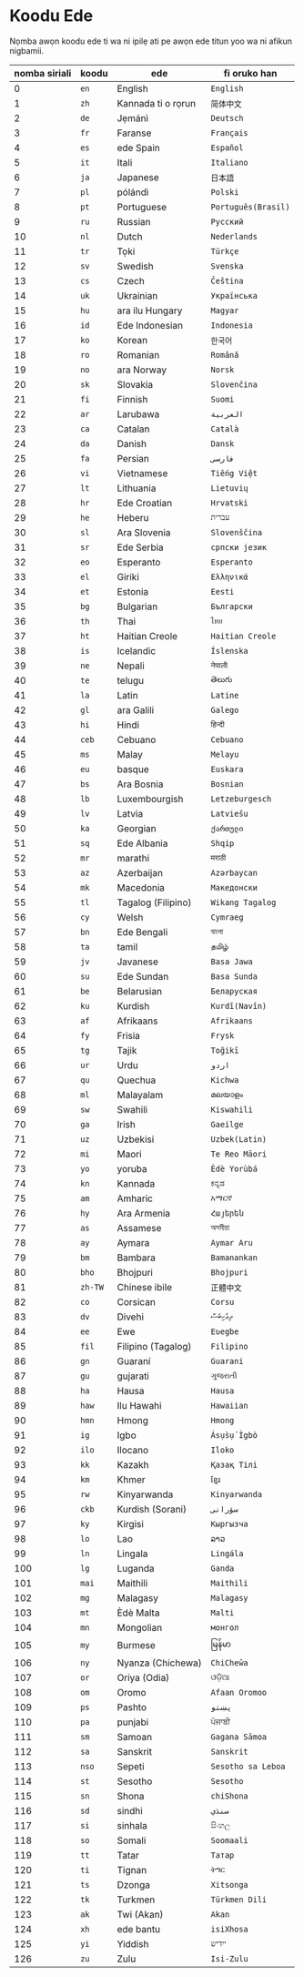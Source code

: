 # Koodu Ede

Nọmba awọn koodu ede ti wa ni ipilẹ ati pe awọn ede titun yoo wa ni afikun nigbamii.

| nomba siriali | koodu | ede | fi oruko han |
| - | - | - | - |
| 0 | `en` | English | `English` |
| 1 | `zh` | Kannada ti o rọrun | `简体中文` |
| 2 | `de` | Jẹmánì | `Deutsch` |
| 3 | `fr` | Faranse | `Français` |
| 4 | `es` | ede Spain | `Español` |
| 5 | `it` | Itali | `Italiano` |
| 6 | `ja` | Japanese | `日本語` |
| 7 | `pl` | pólándì | `Polski` |
| 8 | `pt` | Portuguese | `Português(Brasil)` |
| 9 | `ru` | Russian | `Русский` |
| 10 | `nl` | Dutch | `Nederlands` |
| 11 | `tr` | Tọki | `Türkçe` |
| 12 | `sv` | Swedish | `Svenska` |
| 13 | `cs` | Czech | `Čeština` |
| 14 | `uk` | Ukrainian | `Українська` |
| 15 | `hu` | ara ilu Hungary | `Magyar` |
| 16 | `id` | Ede Indonesian | `Indonesia` |
| 17 | `ko` | Korean | `한국어` |
| 18 | `ro` | Romanian | `Română` |
| 19 | `no` | ara Norway | `Norsk` |
| 20 | `sk` | Slovakia | `Slovenčina` |
| 21 | `fi` | Finnish | `Suomi` |
| 22 | `ar` | Larubawa | `العربية` |
| 23 | `ca` | Catalan | `Català` |
| 24 | `da` | Danish | `Dansk` |
| 25 | `fa` | Persian | `فارسی` |
| 26 | `vi` | Vietnamese | `Tiếng Việt` |
| 27 | `lt` | Lithuania | `Lietuvių` |
| 28 | `hr` | Ede Croatian | `Hrvatski` |
| 29 | `he` | Heberu | `עברית` |
| 30 | `sl` | Ara Slovenia | `Slovenščina` |
| 31 | `sr` | Ede Serbia | `српски језик` |
| 32 | `eo` | Esperanto | `Esperanto` |
| 33 | `el` | Giriki | `Ελληνικά` |
| 34 | `et` | Estonia | `Eesti` |
| 35 | `bg` | Bulgarian | `Български` |
| 36 | `th` | Thai | `ไทย` |
| 37 | `ht` | Haitian Creole | `Haitian Creole` |
| 38 | `is` | Icelandic | `Íslenska` |
| 39 | `ne` | Nepali | `नेपाली` |
| 40 | `te` | telugu | `తెలుగు` |
| 41 | `la` | Latin | `Latine` |
| 42 | `gl` | ara Galili | `Galego` |
| 43 | `hi` | Hindi | `हिन्दी` |
| 44 | `ceb` | Cebuano | `Cebuano` |
| 45 | `ms` | Malay | `Melayu` |
| 46 | `eu` | basque | `Euskara` |
| 47 | `bs` | Ara Bosnia | `Bosnian` |
| 48 | `lb` | Luxembourgish | `Letzeburgesch` |
| 49 | `lv` | Latvia | `Latviešu` |
| 50 | `ka` | Georgian | `ქართული` |
| 51 | `sq` | Ede Albania | `Shqip` |
| 52 | `mr` | marathi | `मराठी` |
| 53 | `az` | Azerbaijan | `Azərbaycan` |
| 54 | `mk` | Macedonia | `Македонски` |
| 55 | `tl` | Tagalog (Filipino) | `Wikang Tagalog` |
| 56 | `cy` | Welsh | `Cymraeg` |
| 57 | `bn` | Ede Bengali | `বাংলা` |
| 58 | `ta` | tamil | `தமிழ்` |
| 59 | `jv` | Javanese | `Basa Jawa` |
| 60 | `su` | Ede Sundan | `Basa Sunda` |
| 61 | `be` | Belarusian | `Беларуская` |
| 62 | `ku` | Kurdish | `Kurdî(Navîn)` |
| 63 | `af` | Afrikaans | `Afrikaans` |
| 64 | `fy` | Frisia | `Frysk` |
| 65 | `tg` | Tajik | `Toğikī` |
| 66 | `ur` | Urdu | `اردو` |
| 67 | `qu` | Quechua | `Kichwa` |
| 68 | `ml` | Malayalam | `മലയാളം` |
| 69 | `sw` | Swahili | `Kiswahili` |
| 70 | `ga` | Irish | `Gaeilge` |
| 71 | `uz` | Uzbekisi | `Uzbek(Latin)` |
| 72 | `mi` | Maori | `Te Reo Māori` |
| 73 | `yo` | yoruba | `Èdè Yorùbá` |
| 74 | `kn` | Kannada | `ಕನ್ನಡ` |
| 75 | `am` | Amharic | `አማርኛ` |
| 76 | `hy` | Ara Armenia | `Հայերեն` |
| 77 | `as` | Assamese | `অসমীয়া` |
| 78 | `ay` | Aymara | `Aymar Aru` |
| 79 | `bm` | Bambara | `Bamanankan` |
| 80 | `bho` | Bhojpuri | `Bhojpuri` |
| 81 | `zh-TW` | Chinese ibile | `正體中文` |
| 82 | `co` | Corsican | `Corsu` |
| 83 | `dv` | Divehi | `ދިވެހިބަސް` |
| 84 | `ee` | Ewe | `Eʋegbe` |
| 85 | `fil` | Filipino (Tagalog) | `Filipino` |
| 86 | `gn` | Guaraní | `Guarani` |
| 87 | `gu` | gujarati | `ગુજરાતી` |
| 88 | `ha` | Hausa | `Hausa` |
| 89 | `haw` | Ilu Hawahi | `Hawaiian` |
| 90 | `hmn` | Hmong | `Hmong` |
| 91 | `ig` | Igbo | `Ásụ̀sụ́ Ìgbò` |
| 92 | `ilo` | Ilocano | `Iloko` |
| 93 | `kk` | Kazakh | `Қазақ Тілі` |
| 94 | `km` | Khmer | `ខ្មែរ` |
| 95 | `rw` | Kinyarwanda | `Kinyarwanda` |
| 96 | `ckb` | Kurdish (Sorani) | `سۆرانی` |
| 97 | `ky` | Kirgisi | `Кыргызча` |
| 98 | `lo` | Lao | `ລາວ` |
| 99 | `ln` | Lingala | `Lingála` |
| 100 | `lg` | Luganda | `Ganda` |
| 101 | `mai` | Maithili | `Maithili` |
| 102 | `mg` | Malagasy | `Malagasy` |
| 103 | `mt` | Èdè Malta | `Malti` |
| 104 | `mn` | Mongolian | `монгол` |
| 105 | `my` | Burmese | `မြန်မာ` |
| 106 | `ny` | Nyanza (Chichewa) | `ChiCheŵa` |
| 107 | `or` | Oriya (Odia) | `ଓଡ଼ିଆ` |
| 108 | `om` | Oromo | `Afaan Oromoo` |
| 109 | `ps` | Pashto | `پښتو` |
| 110 | `pa` | punjabi | `ਪੰਜਾਬੀ` |
| 111 | `sm` | Samoan | `Gagana Sāmoa` |
| 112 | `sa` | Sanskrit | `Sanskrit` |
| 113 | `nso` | Sepeti | `Sesotho sa Leboa` |
| 114 | `st` | Sesotho | `Sesotho` |
| 115 | `sn` | Shona | `chiShona` |
| 116 | `sd` | sindhi | `سنڌي` |
| 117 | `si` | sinhala | `සිංහල` |
| 118 | `so` | Somali | `Soomaali` |
| 119 | `tt` | Tatar | `Татар` |
| 120 | `ti` | Tignan | `ትግር` |
| 121 | `ts` | Dzonga | `Xitsonga` |
| 122 | `tk` | Turkmen | `Türkmen Dili` |
| 123 | `ak` | Twi (Akan) | `Akan` |
| 124 | `xh` | ede bantu | `isiXhosa` |
| 125 | `yi` | Yiddish | `ייִדיש` |
| 126 | `zu` | Zulu | `Isi-Zulu` |
